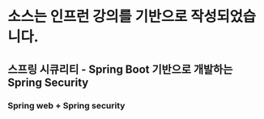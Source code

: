 # 소스는 인프런 강의를 기반으로 작성되었습니다.
## 스프링 시큐리티 - Spring Boot 기반으로 개발하는 Spring Security

### Spring web + Spring security